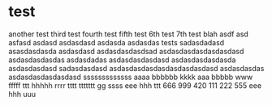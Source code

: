 # test
another test
third test
fourth test
fifth test
6th test
7th test
blah
asdf
asd
asfasd
asdasd
asdasdasd
asdasda
asdasdas
tests
sadasdadasd
asasdasdasda
asdasdasd
asdasdasdasdsad
asdasdasdasdasdasdasd
asdasdasdasdas
asdasdadas
asdasdasdasdasd
asdasdasdasdasda
asdasdasdasd
sadasdasdasd
asdasdasdasdasdasdasdasdasd
asdasdasdas
asdasdasdasdasdasd
sssssssssssss
aaaa
bbbbbb
kkkk
aaa
bbbbb
www
fffff
ttt
hhhhh
rrrr
tttt
ttttttt
gg
ssss
eee
hhh
ttt
666
999
420
111
222
555
eee
hhh
uuu
